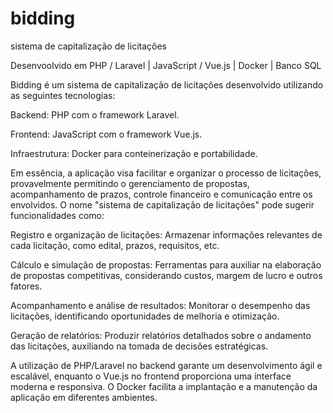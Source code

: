 # bidding
sistema de capitalização de licitações

Desenvoolvido em PHP / Laravel | JavaScript / Vue.js | Docker | Banco SQL

Bidding é um sistema de capitalização de licitações desenvolvido utilizando as seguintes tecnologias:

Backend: PHP com o framework Laravel.

Frontend: JavaScript com o framework Vue.js.

Infraestrutura: Docker para conteinerização e portabilidade.

Em essência, a aplicação visa facilitar e organizar o processo de licitações, provavelmente permitindo o gerenciamento de propostas, acompanhamento de prazos, controle financeiro e comunicação entre os envolvidos. O nome "sistema de capitalização de licitações" pode sugerir funcionalidades como:

Registro e organização de licitações: Armazenar informações relevantes de cada licitação, como edital, prazos, requisitos, etc.

Cálculo e simulação de propostas: Ferramentas para auxiliar na elaboração de propostas competitivas, considerando custos, margem de lucro e outros fatores.

Acompanhamento e análise de resultados: Monitorar o desempenho das licitações, identificando oportunidades de melhoria e otimização.

Geração de relatórios: Produzir relatórios detalhados sobre o andamento das licitações, auxiliando na tomada de decisões estratégicas.

A utilização de PHP/Laravel no backend garante um desenvolvimento ágil e escalável, enquanto o Vue.js no frontend proporciona uma interface moderna e responsiva. O Docker facilita a implantação e a manutenção da aplicação em diferentes ambientes.
